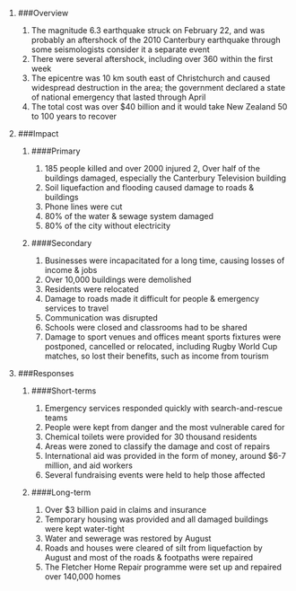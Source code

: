 1. ###Overview

    1. The magnitude 6.3 earthquake struck on February 22, and was probably an aftershock of the 2010 Canterbury earthquake through some seismologists consider it a separate event
    2. There were several aftershock, including over 360 within the first week
    3. The epicentre was 10 km south east of Christchurch and caused widespread destruction in the area; the government declared a state of national emergency that lasted through April
    4. The total cost was over $40 billion and it would take New Zealand 50 to 100 years to recover
2. ###Impact

    1. ####Primary

        1. 185 people killed and over 2000 injured
        2, Over half of the buildings damaged, especially the Canterbury Television building
        3. Soil liquefaction and flooding caused damage to roads & buildings
        4. Phone lines were cut
        5. 80% of the water & sewage system damaged
        6. 80% of the city without electricity
    2. ####Secondary

        1. Businesses were incapacitated for a long time, causing losses of income & jobs
        2. Over 10,000 buildings were demolished
        3. Residents were relocated
        4. Damage to roads made it difficult for people & emergency services to travel
        5. Communication was disrupted
        6. Schools were closed and classrooms had to be shared
        7. Damage to sport venues and offices meant sports fixtures were postponed, cancelled or relocated, including Rugby World Cup matches, so lost their benefits, such as income from tourism
3. ###Responses

    1. ####Short-terms

        1. Emergency services responded quickly with search-and-rescue teams
        2. People were kept from danger and the most vulnerable cared for
        3. Chemical toilets were provided for 30 thousand residents
        4. Areas were zoned to classify the damage and cost of repairs
        5. International aid was provided in the form of money, around $6-7 million, and aid workers
        6. Several fundraising events were held to help those affected
    2. ####Long-term

        1. Over $3 billion paid in claims and insurance
        2. Temporary housing was provided and all damaged buildings were kept water-tight
        3. Water and sewerage was restored by August
        4. Roads and houses were cleared of silt from liquefaction by August and most of the roads & footpaths were repaired
        5. The Fletcher Home Repair programme were set up and repaired over 140,000 homes

